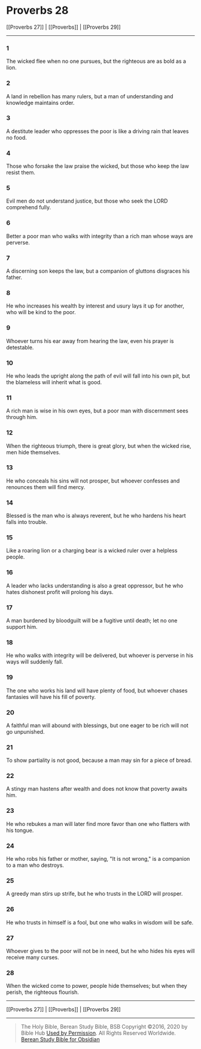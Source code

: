 # Proverbs 28

[[Proverbs 27]] | [[Proverbs]] | [[Proverbs 29]]

---

### 1
The wicked flee when no one pursues, but the righteous are as bold as a lion.

### 2
A land in rebellion has many rulers, but a man of understanding and knowledge maintains order.

### 3
A destitute leader who oppresses the poor is like a driving rain that leaves no food.

### 4
Those who forsake the law praise the wicked, but those who keep the law resist them.

### 5
Evil men do not understand justice, but those who seek the LORD comprehend fully.

### 6
Better a poor man who walks with integrity than a rich man whose ways are perverse.

### 7
A discerning son keeps the law, but a companion of gluttons disgraces his father.

### 8
He who increases his wealth by interest and usury lays it up for another, who will be kind to the poor.

### 9
Whoever turns his ear away from hearing the law, even his prayer is detestable.

### 10
He who leads the upright along the path of evil will fall into his own pit, but the blameless will inherit what is good.

### 11
A rich man is wise in his own eyes, but a poor man with discernment sees through him.

### 12
When the righteous triumph, there is great glory, but when the wicked rise, men hide themselves.

### 13
He who conceals his sins will not prosper, but whoever confesses and renounces them will find mercy.

### 14
Blessed is the man who is always reverent, but he who hardens his heart falls into trouble.

### 15
Like a roaring lion or a charging bear is a wicked ruler over a helpless people.

### 16
A leader who lacks understanding is also a great oppressor, but he who hates dishonest profit will prolong his days.

### 17
A man burdened by bloodguilt will be a fugitive until death; let no one support him.

### 18
He who walks with integrity will be delivered, but whoever is perverse in his ways will suddenly fall.

### 19
The one who works his land will have plenty of food, but whoever chases fantasies will have his fill of poverty.

### 20
A faithful man will abound with blessings, but one eager to be rich will not go unpunished.

### 21
To show partiality is not good, because a man may sin for a piece of bread.

### 22
A stingy man hastens after wealth and does not know that poverty awaits him.

### 23
He who rebukes a man will later find more favor than one who flatters with his tongue.

### 24
He who robs his father or mother, saying, "It is not wrong," is a companion to a man who destroys.

### 25
A greedy man stirs up strife, but he who trusts in the LORD will prosper.

### 26
He who trusts in himself is a fool, but one who walks in wisdom will be safe.

### 27
Whoever gives to the poor will not be in need, but he who hides his eyes will receive many curses.

### 28
When the wicked come to power, people hide themselves; but when they perish, the righteous flourish.

---

[[Proverbs 27]] | [[Proverbs]] | [[Proverbs 29]]

---

> The Holy Bible, Berean Study Bible, BSB
> Copyright &copy;2016, 2020 by Bible Hub
> [Used by Permission](https://berean.bible/terms.htm). All Rights Reserved Worldwide.
> [Berean Study Bible for Obsidian](https://github.com/gapmiss/berean-study-bible-for-obsidian)

